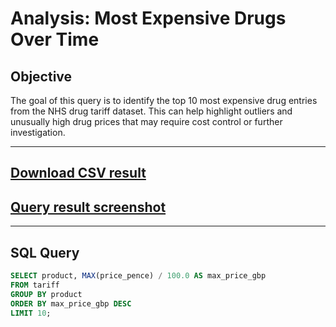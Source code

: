 #  Analysis: Most Expensive Drugs Over Time

##  Objective

The goal of this query is to identify the top 10 most expensive drug entries from the NHS drug tariff dataset. This can help highlight outliers and unusually high drug prices that may require cost control or further investigation.

---
##  [Download CSV result](../results/most_expensive_drugs.csv)
## [Query result screenshot](../results/most_expensive_drugs_result.png)
---

##  SQL Query

```sql
SELECT product, MAX(price_pence) / 100.0 AS max_price_gbp
FROM tariff
GROUP BY product
ORDER BY max_price_gbp DESC
LIMIT 10;

